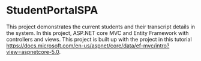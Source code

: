 # StudentPortalSPA

This project demonstrates the current students and their transcript details in the system. In this project, ASP.NET core MVC and Entity Framework with controllers and views.
This project is built up with the project in this tutorial https://docs.microsoft.com/en-us/aspnet/core/data/ef-mvc/intro?view=aspnetcore-5.0.
